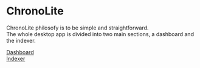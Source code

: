 
# ChronoLite

ChronoLite philosofy is to be simple and straightforward.  
The whole desktop app is divided into two main sections, a dashboard and the indexer.

[Dashboard](./documentation/chronolite/dashboard/index.md?id=dashboard)  
[Indexer](./documentation/chronolite/indexer/index.md)
